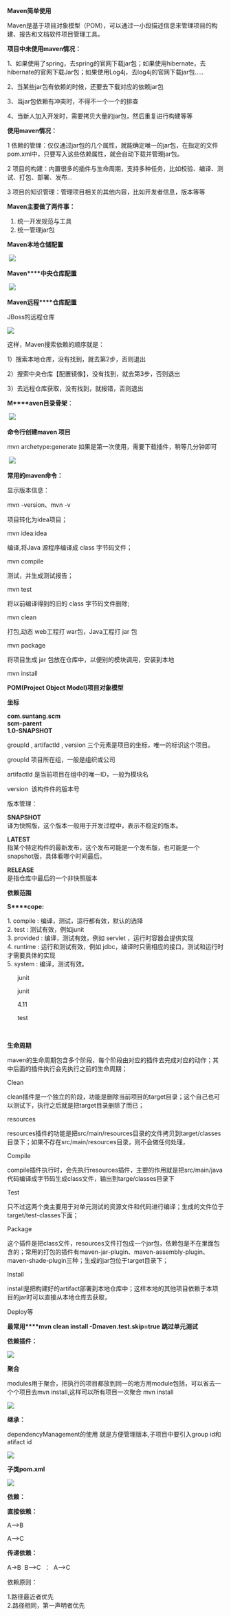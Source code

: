 **Maven简单使用**

Maven是基于项目对象模型（POM），可以通过一小段描述信息来管理项目的构建、报告和文档软件项目管理工具。

**项目中未使用maven情况：**

1、如果使用了spring，去spring的官网下载jar包；如果使用hibernate，去hibernate的官网下载Jar包；如果使用Log4j，去log4j的官网下载jar包.....

2、当某些jar包有依赖的时候，还要去下载对应的依赖jar包

3、当jar包依赖有冲突时，不得不一个一个的排查

4、当新人加入开发时，需要拷贝大量的jar包，然后重复进行构建等等

**使用maven情况：**

1 依赖的管理：仅仅通过jar包的几个属性，就能确定唯一的jar包，在指定的文件pom.xml中，只要写入这些依赖属性，就会自动下载并管理jar包。

2 项目的构建：内置很多的插件与生命周期，支持多种任务，比如校验、编译、测试、打包、部署、发布...

3 项目的知识管理：管理项目相关的其他内容，比如开发者信息，版本等等 

**Maven主要做了两件事：**

1.  统一开发规范与工具
2.  统一管理jar包

**M****aven****本地仓储配置**

 ![](/download/attachments/7733270/image2019-9-6_18-43-22.png?version=1&modificationDate=1567737803705&api=v2)

**Maven****中央仓库配置**

 ![](/download/attachments/7733270/image2019-9-6_18-43-34.png?version=1&modificationDate=1567737816334&api=v2)

**Maven远程****仓库配置**

JBoss的远程仓库

 **![](/download/attachments/7733270/image2019-9-6_18-43-50.png?version=1&modificationDate=1567737832124&api=v2)**

这样，Maven搜索依赖的顺序就是：

1）搜索本地仓库，没有找到，就去第2步，否则退出

2）搜索中央仓库【配置镜像】，没有找到，就去第3步，否则退出

3）去远程仓库获取，没有找到，就报错，否则退出

**M****aven目录骨架**：

 ![](/download/attachments/7733270/image2019-9-6_18-44-2.png?version=1&modificationDate=1567737843901&api=v2)

**命令行创建maven 项目**

mvn archetype:generate 如果是第一次使用，需要下载插件，稍等几分钟即可

 ![](/download/attachments/7733270/image2019-9-6_18-44-12.png?version=1&modificationDate=1567737854165&api=v2)



**常用的maven命令：**

显示版本信息：

mvn -version、mvn -v

项目转化为idea项目；

mvn idea:idea

编译,将Java 源程序编译成 class 字节码文件；

mvn compile

测试，并生成测试报告；

mvn test

将以前编译得到的旧的 class 字节码文件删除;

mvn clean

打包,动态 web工程打 war包，Java工程打 jar 包

mvn package

将项目生成 jar 包放在仓库中，以便别的模块调用，安装到本地

mvn install



**POM(Project Object Model)项目对象模型**

**坐标**

**<groupId>com.suntang.scm</groupId>**  
**<artifactId>scm-parent</artifactId>**  
**<version>1.0-SNAPSHOT</version>**

groupId , artifactId , version 三个元素是项目的坐标，唯一的标识这个项目。

groupId 项目所在组，一般是组织或公司

artifactId 是当前项目在组中的唯一ID，一般为模块名

version  该构件件的版本号

版本管理：

**SNAPSHOT**  
译为快照版，这个版本一般用于开发过程中，表示不稳定的版本。

**LATEST**  
指某个特定构件的最新发布，这个发布可能是一个发布版，也可能是一个snapshot版，具体看哪个时间最后。

**RELEASE**  
是指仓库中最后的一个非快照版本

**依赖范围**

**S****cope:**

1\. compile : 编译，测试，运行都有效，默认的选择  
2\. test : 测试有效，例如junit  
3\. provided : 编译，测试有效，例如 servlet ，运行时容器会提供实现  
4\. runtime : 运行和测试有效，例如 jdbc，编译时只需相应的接口，测试和运行时才需要具体的实现  
5\. system : 编译，测试有效。

<dependency>

      <groupId>junit</groupId>

      <artifactId>junit</artifactId>

      <version>4.11</version>

      <scope>test</scope>

    </dependency>

**生命周期**

maven的生命周期包含多个阶段，每个阶段由对应的插件去完成对应的动作；其中后面的插件执行会先执行之前的生命周期；

Clean

clean插件是一个独立的阶段，功能是删除当前项目的target目录；这个自己也可以测试下，执行之后就是把target目录删除了而已；

resources 

resources插件的功能是把src/main/resources目录的文件拷贝到target/classes目录下；如果不存在src/main/resources目录，则不会做任何处理，

Compile

compile插件执行时，会先执行resources插件，主要的作用就是把src/main/java代码编译成字节码生成class文件，输出到targe/classes目录下

Test

只不过这两个类主要用于对单元测试的资源文件和代码进行编译；生成的文件位于target/test-classes下面；

Package

这个插件是把class文件，resources文件打包成一个jar包，依赖包是不在里面包含的；常用的打包的插件有maven-jar-plugin、maven-assembly-plugin、maven-shade-plugin三种；生成的jar包位于target目录下；

Install

install是把构建好的artifact部署到本地仓库中；这样本地的其他项目依赖于本项目的jar时可以直接从本地仓库去获取，

Deploy等

**最常用****mvn clean install -Dmaven.test.skip=true** **跳过单元测试**



**依赖插件：**

 **![](/download/attachments/7733270/image2019-9-6_18-45-27.png?version=1&modificationDate=1567737929329&api=v2)**

**聚合**

modules用于聚合，把执行的项目都放到同一的地方用module包括，可以省去一个个项目去mvn install,这样可以所有项目一次聚合 mvn install

![](/download/attachments/7733270/image2019-9-6_18-45-42.png?version=1&modificationDate=1567737943732&api=v2)

**继承：**

dependencyManagement的使用 就是方便管理版本,子项目中要引入group id和atifact id

![](/download/attachments/7733270/image2019-9-6_18-45-55.png?version=1&modificationDate=1567737956682&api=v2)

**子类pom.xml**

 **![](http://doc.suntang.com/pages//download/attachments/7733270/image2019-9-6_18-46-20.png?version=1&modificationDate=1567737981718&api=v2)**

**依赖：**

**直接依赖：**

A-->B

A-->C

**传递依赖：**

A->B  B-->C  ：  A-->C

依赖原则：

1.路径最近者优先  
2.路径相同，第一声明者优先
